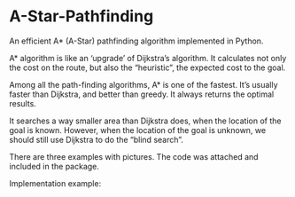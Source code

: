 # A-Star-Pathfinding
An efficient A* (A-Star) pathfinding algorithm implemented in Python.

A* algorithm is like an ‘upgrade’ of Dijkstra’s algorithm. It calculates not only the cost on the route, but also the “heuristic”, the expected cost to the goal.

Among all the path-finding algorithms, A* is one of the fastest. It’s usually faster than Dijkstra, and better than greedy. It always returns the optimal results.

It searches a way smaller area than Dijkstra does, when the location of the goal is known. However, when the location of the goal is unknown, we should still use Dijkstra to do the “blind search”.

There are three examples with pictures. The code was attached and included in the package.

Implementation example:

